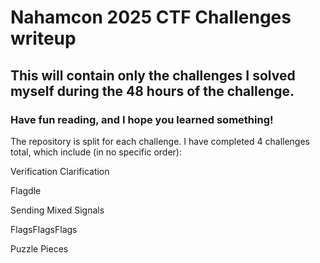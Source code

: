 # Nahamcon 2025 CTF Challenges writeup
## This will contain only the challenges I solved myself during the 48 hours of the challenge.
### Have fun reading, and I hope you learned something!


The repository is split for each challenge. I have completed 4 challenges total, which include (in no specific order):


Verification Clarification


Flagdle


Sending Mixed Signals


FlagsFlagsFlags



Puzzle Pieces
